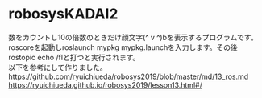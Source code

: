 # robosysKADAI2
数をカウントし10の倍数のときだけ顔文字(^ v ^)bを表示するプログラムです。roscoreを起動しroslaunch mypkg mypkg.launchを入力します。その後rostopic echo /flと打つと実行されます。  
以下を参考にして作りました。  
https://github.com/ryuichiueda/robosys2019/blob/master/md/13_ros.md  
https://ryuichiueda.github.io/robosys2019/lesson13.html#/  
